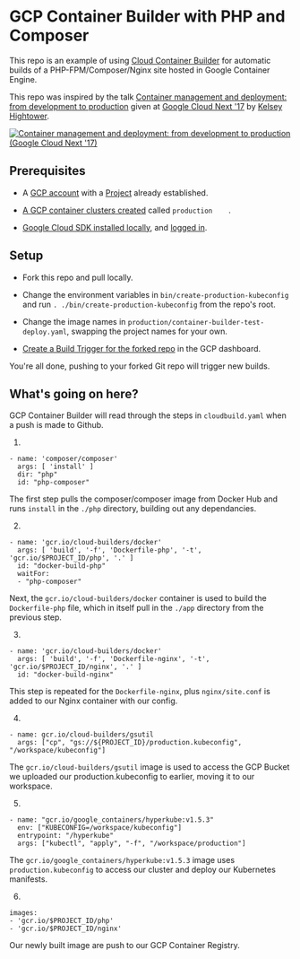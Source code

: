 # GCP Container Builder with PHP and Composer

This repo is an example of using [Cloud Container Builder](https://cloud.google.com/container-builder/docs/quickstart-gcloud) for automatic builds of a PHP-FPM/Composer/Nginx site hosted in Google Container Engine.

This repo was inspired by the talk [Container management and deployment: from development to production](https://www.youtube.com/watch?v=XL9CQobFB8I) given at [Google Cloud Next '17](https://www.youtube.com/playlist?list=PLIivdWyY5sqI8RuUibiH8sMb1ExIw0lAR) by [Kelsey Hightower](https://twitter.com/kelseyhightower).

[![Container management and deployment: from development to production (Google Cloud Next '17)](https://img.youtube.com/vi/XL9CQobFB8I/0.jpg)](https://www.youtube.com/watch?v=XL9CQobFB8I)

## Prerequisites

* A [GCP account](https://cloud.google.com/) with a [Project](https://cloud.google.com/resource-manager/docs/creating-managing-projects) already established.

* [A GCP container clusters created](https://cloud.google.com/sdk/gcloud/reference/container/clusters/create) called `production	`.

* [Google Cloud SDK installed locally](https://cloud.google.com/sdk/downloads), and [logged in](https://cloud.google.com/sdk/gcloud/reference/auth/login).

## Setup

* Fork this repo and pull locally.

* Change the environment variables in `bin/create-production-kubeconfig` and run `. ./bin/create-production-kubeconfig` from the repo's root.

* Change the image names in `production/container-builder-test-deploy.yaml`, swapping the project names for your own.

* [Create a Build Trigger for the forked repo](https://cloud.google.com/container-builder/docs/creating-build-triggers) in the GCP dashboard.

You're all done, pushing to your forked Git repo will trigger new builds.

## What's going on here?

GCP Container Builder will read through the steps in `cloudbuild.yaml` when a push is made to Github.

1.
```
- name: 'composer/composer'
  args: [ 'install' ]
  dir: "php"
  id: "php-composer"
```
The first step pulls the composer/composer image from Docker Hub and runs `install` in the `./php` directory, building out any dependancies.

2.
```
- name: 'gcr.io/cloud-builders/docker'
  args: [ 'build', '-f', 'Dockerfile-php', '-t', 'gcr.io/$PROJECT_ID/php', '.' ]
  id: "docker-build-php"
  waitFor:
  - "php-composer"
```
Next, the `gcr.io/cloud-builders/docker` container is used to build the `Dockerfile-php` file, which in itself pull in the `./app` directory from the previous step.

3.
```
- name: 'gcr.io/cloud-builders/docker'
  args: [ 'build', '-f', 'Dockerfile-nginx', '-t', 'gcr.io/$PROJECT_ID/nginx', '.' ]
  id: "docker-build-nginx"
```
This step is repeated for the `Dockerfile-nginx`, plus `nginx/site.conf` is added to our Nginx container with our config.

4.
```
- name: gcr.io/cloud-builders/gsutil
  args: ["cp", "gs://${PROJECT_ID}/production.kubeconfig", "/workspace/kubeconfig"]
```
The `gcr.io/cloud-builders/gsutil` image is used to access the GCP Bucket we uploaded our production.kubeconfig to earlier, moving it to our workspace.

5.
```
- name: "gcr.io/google_containers/hyperkube:v1.5.3"
  env: ["KUBECONFIG=/workspace/kubeconfig"]
  entrypoint: "/hyperkube"
  args: ["kubectl", "apply", "-f", "/workspace/production"]
```
The `gcr.io/google_containers/hyperkube:v1.5.3` image uses `production.kubeconfig` to access our cluster and deploy our Kubernetes manifests.

6.
```
images:
- 'gcr.io/$PROJECT_ID/php'
- 'gcr.io/$PROJECT_ID/nginx'
```
Our newly built image are push to our GCP Container Registry.

